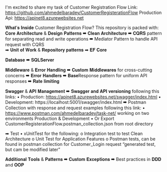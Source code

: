  I'm excited to share my task of Customer Registration Flow 
 Link: https://github.com/ahmedelbaradey/CustomerRegisterationFlow
Production Api: https://apinet8.azurewebsites.net

𝐖𝐡𝐚𝐭’𝐬 𝐈𝐧𝐬𝐢𝐝𝐞 Customer Registration Flow?
 This repository is packed with:
 𝐂𝐨𝐫𝐞 𝐀𝐫𝐜𝐡𝐢𝐭𝐞𝐜𝐭𝐮𝐫𝐞 & 𝐃𝐞𝐬𝐢𝐠𝐧 𝐏𝐚𝐭𝐭𝐞𝐫𝐧𝐬
 ➡ 𝐂𝐥𝐞𝐚𝐧 𝐀𝐫𝐜𝐡𝐢𝐭𝐞𝐜𝐭𝐮𝐫𝐞
 ➡ 𝐂𝐐𝐑𝐒 pattern for separating read and write operations
➡ Mediator Pattern to handle API request with CQRS  
 ➡ 𝐔𝐧𝐢𝐭 𝐨𝐟 𝐖𝐨𝐫𝐤 & 𝐑𝐞𝐩𝐨𝐬𝐢𝐭𝐨𝐫𝐲 𝐩𝐚𝐭𝐭𝐞𝐫𝐧𝐬
 ➡ 𝐄𝐅 𝐂𝐨𝐫𝐞

𝐃𝐚𝐭𝐚𝐛𝐚𝐬𝐞
 ➡ 𝐒𝐐𝐋𝐒𝐞𝐫𝐯𝐞𝐫

 𝐌𝐢𝐝𝐝𝐥𝐞𝐰𝐚𝐫𝐞 & 𝐄𝐫𝐫𝐨𝐫 𝐇𝐚𝐧𝐝𝐥𝐢𝐧𝐠
 ➡ 𝐂𝐮𝐬𝐭𝐨𝐦 𝐌𝐢𝐝𝐝𝐥𝐞𝐰𝐚𝐫𝐞𝐬 for cross-cutting concerns
 ➡ 𝐄𝐫𝐫𝐨𝐫 𝐇𝐚𝐧𝐝𝐥𝐞𝐫𝐬 
 ➡ 𝐁𝐚𝐬𝐞Response pattern for uniform API responses
➡ 𝐑𝐚𝐭𝐞 𝐥𝐢𝐦𝐢𝐭𝐢𝐧𝐠

 𝐒𝐰𝐚𝐠𝐠𝐞𝐫 & 𝐀𝐏𝐈 𝐌𝐚𝐧𝐚𝐠𝐞𝐦𝐞𝐧𝐭
 ➡ 𝐒𝐰𝐚𝐠𝐠𝐞𝐫 𝐚𝐧𝐝 𝐀𝐏𝐈 𝐯𝐞𝐫𝐬𝐢𝐨𝐧𝐢𝐧𝐠 following this links:
•	Production: https://apinet8.azurewebsites.net/swagger/index.html
•	Development: https://localhost:5001/swagger/index.html
➡ Postman Collection with response and request examples following this link:
•	https://www.postman.com/ahmedelbaradey/task-net/   working on two environments Production & Development 
•	Or Export CustomerRegisterationFlow.postman_collection.json from root directory 

➡ Test 
•	xUnitTest for the following: 
o	Integration test to test Clean Architecture 
o	Unit Test for Application Features 
o	Postman tests, can be found in postman collection for Customer_Login request “generated test, but cam be modified later”

 

 𝐀𝐝𝐝𝐢𝐭𝐢𝐨𝐧𝐚𝐥 𝐓𝐨𝐨𝐥𝐬 & 𝐏𝐚𝐭𝐭𝐞𝐫𝐧𝐬
 ➡ 𝐂𝐮𝐬𝐭𝐨𝐦 𝐄𝐱𝐜𝐞𝐩𝐭𝐢𝐨𝐧𝐬 
 ➡ Best practices in 𝐃𝐃𝐃 and 𝐎𝐎𝐏


